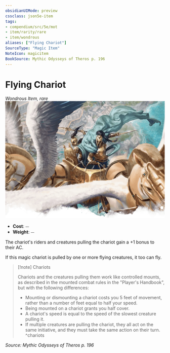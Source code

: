```yaml
---
obsidianUIMode: preview
cssclass: json5e-item
tags:
- compendium/src/5e/mot
- item/rarity/rare
- item/wondrous
aliases: ["Flying Chariot"]
SourceType: "Magic Item"
NoteIcon: magicitem
BookSource: Mythic Odysseys of Theros p. 196
---
```

# Flying Chariot
*Wondrous Item, rare*  
![](https://raw.githubusercontent.com/5etools-mirror-2/5etools-img/main/items/MOT/Flying%20Chariot.webp#right)  

- **Cost**: ⏤
- **Weight**: ⏤

The chariot's riders and creatures pulling the chariot gain a +1 bonus to their AC.

If this magic chariot is pulled by one or more flying creatures, it too can fly.

> [!note] Chariots
> 
> Chariots and the creatures pulling them work like controlled mounts, as described in the mounted combat rules in the "Player's Handbook", but with the following differences:
> 
> - Mounting or dismounting a chariot costs you 5 feet of movement, rather than a number of feet equal to half your speed.  
> - Being mounted on a chariot grants you half cover.  
> - A chariot's speed is equal to the speed of the slowest creature pulling it.  
> - If multiple creatures are pulling the chariot, they all act on the same initiative, and they must take the same action on their turn.  
^chariots

*Source: Mythic Odysseys of Theros p. 196*